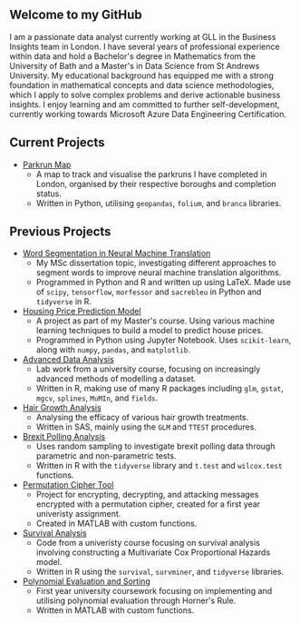 ## Welcome to my GitHub

I am a passionate data analyst currently working at GLL in the Business Insights team in London. I have several years of professional experience within data and hold a Bachelor's degree in Mathematics from the University of Bath and a Master's in Data Science from St Andrews University. My educational background has equipped me with a strong foundation in mathematical concepts and data science methodologies, which I apply to solve complex problems and derive actionable business insights. I enjoy learning and am committed to further self-development, currently working towards Microsoft Azure Data Engineering Certification. 

## Current Projects

* [Parkrun Map](https://github.com/acurtis869/Parkrun-map)
  * A map to track and visualise the parkruns I have completed in London, organised by their respective boroughs and completion status.
  * Written in Python, utilising `geopandas`, `folium`, and `branca` libraries.
 
## Previous Projects

* [Word Segmentation in Neural Machine Translation](https://github.com/acurtis869/Word-Segmentation-in-NMT)
  * My MSc dissertation topic, investigating different approaches to segment words to improve neural machine translation algorithms.
  * Programmed in Python and R and written up using LaTeX. Made use of `scipy`, `tensorflow`, `morfessor` and `sacrebleu` in Python and `tidyverse` in R.
* [Housing Price Prediction Model](https://github.com/acurtis869/housing-price-prediction)
  * A project as part of my Master's course. Using various machine learning techniques to build a model to predict house prices.
  * Programmed in Python using Jupyter Notebook. Uses `scikit-learn`, along with `numpy`, `pandas`, and `matplotlib`.
* [Advanced Data Analysis](https://github.com/acurtis869/advanced-data-analysis)
  * Lab work from a university course, focusing on increasingly advanced methods of modelling a dataset.
  * Written in R, making use of many R packages including `glm`, `gstat`, `mgcv`, `splines`, `MuMIn`, and `fields`.
* [Hair Growth Analysis](https://github.com/acurtis869/hair-growth-analysis)
  * Analysing the efficacy of various hair growth treatments.
  * Written in SAS, mainly using the `GLM` and `TTEST` procedures.
* [Brexit Polling Analysis](https://github.com/acurtis869/brexit-polling-analysis)
  * Uses random sampling to investigate brexit polling data through parametric and non-parametric tests.
  * Written in R with the `tidyverse` library and `t.test` and `wilcox.test` functions.
* [Permutation Cipher Tool](https://github.com/acurtis869/permutation-cipher-tool)
  * Project for encrypting, decrypting, and attacking messages encrypted with a permutation cipher, created for a first year univeristy assignment.
  * Created in MATLAB with custom functions.
* [Survival Analysis](https://github.com/acurtis869/survival-analysis)
  * Code from a univeristy course focusing on survival analysis involving constructing a Multivariate Cox Proportional Hazards model.
  * Written in R using the `survival`, `survminer`, and `tidyverse` libraries.
* [Polynomial Evaluation and Sorting](https://github.com/acurtis869/polynomial-evaluation-and-sorting)
  * First year university coursework focusing on implementing and utilising polynomial evaluation through Horner's Rule.
  * Written in MATLAB with custom functions.
